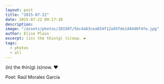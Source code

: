 ```yaml
---
layout: post
title: "2015-07-22"
date: 2015-07-22 09:17:10
description: 
image: "/assets/photos/201507/5bc4a63cea034f12a45fde1d44d0f4fe.jpg"
author: Elise Plain
excerpt: (in) the thin(g) (s)now. ❤️
tags: 
  - photos
  - all
---
```


(in) the thin(g) (s)now. ❤️
<p></p>
<p>Poet: Raúl Morales García</p>
